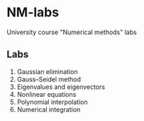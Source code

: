 # NM-labs
University course "Numerical methods" labs

## Labs
1. Gaussian elimination
2. Gauss–Seidel method
3. Eigenvalues and eigenvectors
4. Nonlinear equations
5. Polynomial interpolation
6. Numerical integration
